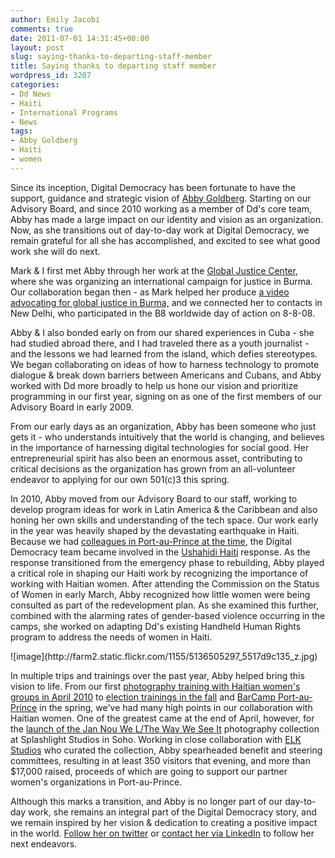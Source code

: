 ```yaml
---
author: Emily Jacobi
comments: true
date: 2011-07-01 14:31:45+00:00
layout: post
slug: saying-thanks-to-departing-staff-member
title: Saying thanks to departing staff member
wordpress_id: 3207
categories:
- Dd News
- Haiti
- International Programs
- News
tags:
- Abby Goldberg
- Haiti
- women
---
```


Since its inception, Digital Democracy has been fortunate to have the support, guidance and strategic vision of [Abby Goldberg](https://twitter.com/#!/digiabby). Starting on our Advisory Board, and since 2010 working as a member of Dd's core team, Abby has made a large impact on our identity and vision as an organization. Now, as she transitions out of day-to-day work at Digital Democracy, we remain grateful for all she has accomplished, and excited to see what good work she will do next.

Mark & I first met Abby through her work at the [Global Justice Center](http://www.globaljusticecenter.net/), where she was organizing an international campaign for justice in Burma. Our collaboration began then - as Mark helped her produce [a video advocating for global justice in Burma,](http://www.youtube.com/watch?v=uW5VxFR5eoY&feature=player_embedded) and we connected her to contacts in New Delhi, who participated in the B8 worldwide day of action on 8-8-08.

Abby & I also bonded early on from our shared experiences in Cuba - she had studied abroad there, and I had traveled there as a youth journalist - and the lessons we had learned from the island, which defies stereotypes. We began collaborating on ideas of how to harness technology to promote dialogue & break down barriers between Americans and Cubans, and Abby worked with Dd more broadly to help us hone our vision and prioritize programming in our first year, signing on as one of the first members of our Advisory Board in early 2009.

From our early days as an organization, Abby has been someone who just gets it - who understands intuitively that the world is changing, and believes in the importance of harnessing digital technologies for social good. Her entrepreneurial spirit has also been an enormous asset, contributing to critical decisions as the organization has grown from an all-volunteer endeavor to applying for our own 501(c)3 this spring.

In 2010, Abby moved from our Advisory Board to our staff, working to develop program ideas for work in Latin America & the Caribbean and also honing her own skills and understanding of the tech space. Our work early in the year was heavily shaped by the devastating earthquake in Haiti. Because we had [colleagues in Port-au-Prince at the time](http://digital-democracy.org/2010/01/18/reflections-on-project-einstein-haiti-personal-story-of-earthquake-survivor/), the Digital Democracy team became involved in the [Ushahidi Haiti](http://haiti.ushahidi.com/) response. As the response transitioned from the emergency phase to rebuilding, Abby played a critical role in shaping our Haiti work by recognizing the importance of working with Haitian women. After attending the Commission on the Status of Women in early March, Abby recognized how little women were being consulted as part of the redevelopment plan. As she examined this further, combined with the alarming rates of gender-based violence occurring in the camps, she worked on adapting Dd's existing Handheld Human Rights program to address the needs of women in Haiti.

<caption id="" align="alignleft" width="257" caption="Abby conducting training in Port-au-Prince">![image](http://farm2.static.flickr.com/1155/5136505297_5517d9c135_z.jpg)</caption>

In multiple trips and trainings over the past year, Abby helped bring this vision to life. From our first [photography training with Haitian women's groups in April 2010](http://digital-democracy.org/2010/05/01/reflections-from-a-week-among-haitis-women/) to [election trainings in the fall](http://digital-democracy.org/2010/11/01/democracy-in-haiti-dd-workshop-with-haitian-women-in-port-au-prince-to-prepare-for-november-elections/) and [BarCamp Port-au-Prince](http://digital-democracy.org/2011/03/26/%E2%80%9Chaitian-women-are-starting-a-revolution-a-tech-revolution%E2%80%9D/) in the spring, we've had many high points in our collaboration with Haitian women. One of the greatest came at the end of April, however, for the [launch of the Jan Nou We L/The Way We See It](http://digital-democracy.org/2011/05/13/launching-jan-nou-we-lthe-way-we-see-it/) photography collection at Splashlight Studios in Soho. Working in close collaboration with [ELK Studios](http://www.elkstudios.com/) who curated the collection, Abby spearheaded benefit and steering committees, resulting in at least 350 visitors that evening, and more than $17,000 raised, proceeds of which are going to support our partner women's organizations in Port-au-Prince.

Although this marks a transition, and Abby is no longer part of our day-to-day work, she remains an integral part of the Digital Democracy story, and we remain inspired by her vision & dedication to creating a positive impact in the world. [Follow her on twitter](https://twitter.com/#!/digiabby) or [contact her via LinkedIn](http://www.linkedin.com/pub/abby-goldberg/6/704/a1b) to follow her next endeavors.
